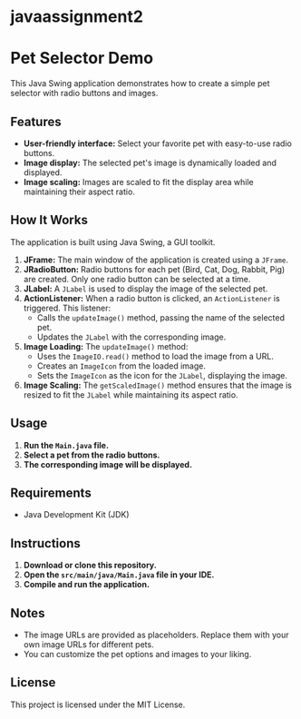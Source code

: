 # javaassignment2
# Pet Selector Demo

This Java Swing application demonstrates how to create a simple pet selector with radio buttons and images.

## Features

* **User-friendly interface:**  Select your favorite pet with easy-to-use radio buttons.
* **Image display:**  The selected pet's image is dynamically loaded and displayed.
* **Image scaling:** Images are scaled to fit the display area while maintaining their aspect ratio.

## How It Works

The application is built using Java Swing, a GUI toolkit. 

1. **JFrame:**  The main window of the application is created using a `JFrame`.
2. **JRadioButton:** Radio buttons for each pet (Bird, Cat, Dog, Rabbit, Pig) are created. Only one radio button can be selected at a time.
3. **JLabel:** A `JLabel` is used to display the image of the selected pet.
4. **ActionListener:** When a radio button is clicked, an `ActionListener` is triggered. This listener:
   * Calls the `updateImage()` method, passing the name of the selected pet.
   * Updates the `JLabel` with the corresponding image.
5. **Image Loading:** The `updateImage()` method:
   * Uses the `ImageIO.read()` method to load the image from a URL.
   * Creates an `ImageIcon` from the loaded image.
   * Sets the `ImageIcon` as the icon for the `JLabel`, displaying the image.
6. **Image Scaling:** The `getScaledImage()` method ensures that the image is resized to fit the `JLabel` while maintaining its aspect ratio.

## Usage

1. **Run the `Main.java` file.**
2. **Select a pet from the radio buttons.**
3. **The corresponding image will be displayed.**

## Requirements

* Java Development Kit (JDK)

## Instructions

1. **Download or clone this repository.**
2. **Open the `src/main/java/Main.java` file in your IDE.**
3. **Compile and run the application.**

## Notes

* The image URLs are provided as placeholders. Replace them with your own image URLs for different pets.
* You can customize the pet options and images to your liking.

## License

This project is licensed under the MIT License.
